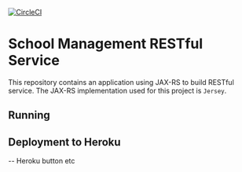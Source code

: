 [![CircleCI](https://circleci.com/bb/projectspartan/rest-service/tree/dev.svg?style=svg)](https://circleci.com/bb/projectspartan/rest-service/tree/dev)
# School Management RESTful Service
This repository contains an application using JAX-RS to build RESTful service. The JAX-RS implementation used for this project is `Jersey`.

## Running

## Deployment to Heroku
-- Heroku button etc
